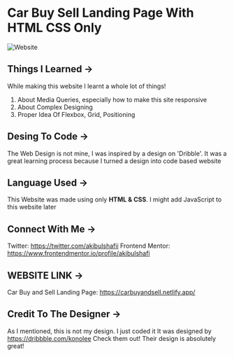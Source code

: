 # Car Buy Sell Landing Page With HTML CSS Only

![Website](https://github.com/akibulshafi/Car-Buy-Sell-Landing-Page-With-HTML-CSS-Only/assets/162458122/32f5b2d9-a8e9-4a42-9209-1516ecfb47e6)

## Things I Learned ->

While making this website I learnt a whole lot of things!

  1. About Media Queries, especially how to make this site responsive
  2. About Complex Designing
  3. Proper Idea Of Flexbox, Grid, Positioning

## Desing To Code ->

The Web Design is not mine, I was inspired by a design on 'Dribble'. It was a great learning process because I turned a design into code based website

## Language Used ->

This Website was made using only **HTML & CSS**.
I might add JavaScript to this website later

## Connect With Me ->

Twitter: https://twitter.com/akibulshafii
Frontend Mentor: https://www.frontendmentor.io/profile/akibulshafi

## WEBSITE LINK ->

Car Buy and Sell Landing Page: https://carbuyandsell.netlify.app/

## Credit To The Designer ->

As I mentioned, this is not my design. I just coded it
It was designed by https://dribbble.com/konolee
Check them out! Their design is absolutely great!


